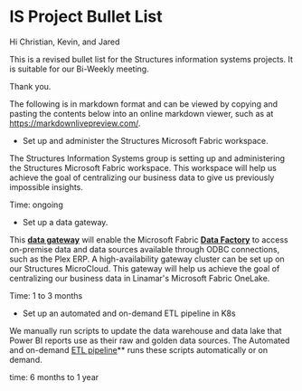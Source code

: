 # IS Project Bullet List

Hi Christian, Kevin, and Jared

This is a revised bullet list for the Structures information systems projects. It is suitable for our Bi-Weekly meeting.

Thank you.

The following is in markdown format and can be viewed by copying and pasting the contents below into an online markdown viewer, such as at <https://markdownlivepreview.com/>.

- Set up and administer the Structures Microsoft Fabric workspace.

The Structures Information Systems group is setting up and administering the Structures Microsoft Fabric workspace. This workspace will help us achieve the goal of centralizing our business data to give us previously impossible insights.  

Time: ongoing

- Set up a data gateway.

This **[data gateway](https://learn.microsoft.com/en-us/data-integration/gateway/service-gateway-onprem)** will enable the Microsoft Fabric **[Data Factory](https://azure.microsoft.com/en-us/products/data-factory)** to access on-premise data and data sources available through ODBC connections, such as the Plex ERP. A high-availability gateway cluster can be set up on our Structures MicroCloud.  This gateway will help us achieve the goal of centralizing our business data in Linamar's Microsoft Fabric OneLake.

Time: 1 to 3 months

- Set up an automated and on-demand ETL pipeline in K8s

We manually run scripts to update the data warehouse and data lake that Power BI reports use as their raw and golden data sources.  The Automated and on-demand [ETL pipeline](https://www.informatica.com/resources/articles/what-is-etl-pipeline.html)** runs these scripts automatically or on demand.

time: 6 months to 1 year
